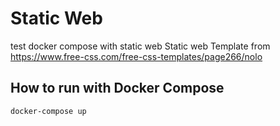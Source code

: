 # Static Web
test docker compose with static web
Static web Template from https://www.free-css.com/free-css-templates/page266/nolo

## How to run with Docker Compose

```bash
docker-compose up
```